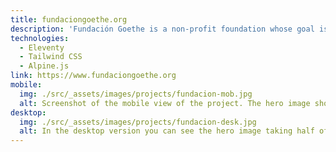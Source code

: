 ```yaml
---
title: fundaciongoethe.org
description: 'Fundación Goethe is a non-profit foundation whose goal is to create socio-economic connections between Germany and Spain through culture. I created the design in Figma and then transferred it to my Eleventy starter. For most of the CSS I used Tailwind CSS, the functionality for menu and accordion comes from Alpine.js.  The client wanted a colourful, modern and fast website, where they could present their artists, venues and patrons each on their own pages. In addition, the site needed to be bilingual. The two languages are located in separate folders with their own structure, links between the two languages work via a key in the frontmatter. The locales are referenced in the global data files. The most important element of the website are the events. These are highlighted if they are in the future or placed in the archive if they have already taken place. The archive is an accordion filtered by years and months, so that all past events can be selected quickly. I also took care of the search engine optimisation. The client and I can easily view the statistics via plausible.io. All elements, including Youtube videos, are incorporated in a data protection-compliant manner, which is why a cookie consent is not necessary. '
technologies:
  - Eleventy
  - Tailwind CSS
  - Alpine.js
link: https://www.fundaciongoethe.org
mobile:
  img: ./src/_assets/images/projects/fundacion-mob.jpg
  alt: Screenshot of the mobile view of the project. The hero image shows two lawyers apparently discussing a case, followd by an intro text.
desktop:
  img: ./src/_assets/images/projects/fundacion-desk.jpg
  alt: In the desktop version you can see the hero image taking half of the viewports space, the menu is now fully expanded.
---
```

